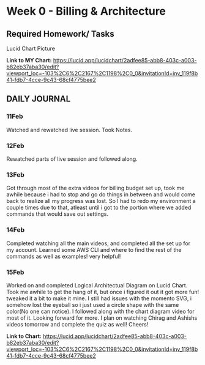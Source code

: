 # Week 0 - Billing & Architecture

## Required Homework/ Tasks

Lucid Chart Picture

**Link to MY Chart:** https://lucid.app/lucidchart/2adfee85-abb8-403c-a003-b82eb37aba30/edit?viewport_loc=-103%2C6%2C2167%2C1198%2C0_0&invitationId=inv_119f8b41-fdb7-4cce-9c43-68cf4775bee2

##                **DAILY JOURNAL**
### **11Feb**
Watched and rewatched live session. Took Notes.

### **12Feb**
Rewatched parts of live session and followed along.

### **13Feb**
Got through most of the extra videos for billing budget set up, took me awhile because i had to stop and go do things in between and would come back to realize all my progress was lost. So I had to redo my environment a couple times due to that, atleast until i got to the portion where we added commands that would save out settings.

### **14Feb**
Completed watching all the main videos, and completed all the set up for my account. Learned some AWS CLI and where to find the rest of the commands as well as examples! very helpful!

### **15Feb** 
Worked on and completed Logical Architectual Diagram on Lucid Chart. Took me awhile to get the hang of it, but once i figured it out it got more fun! tweaked it a bit to make it mine. I still had issues with the momento SVG, i somehow lost the eyeball so i just used a circle shape with the same color(No one can notice). I followed along with the chart diagram video for most of it. Looking forward for more. I plan on watching Chirag and Ashishs videos tomorrow and complete the quiz as well! Cheers!

**Link to Chart:** https://lucid.app/lucidchart/2adfee85-abb8-403c-a003-b82eb37aba30/edit?viewport_loc=-103%2C6%2C2167%2C1198%2C0_0&invitationId=inv_119f8b41-fdb7-4cce-9c43-68cf4775bee2

